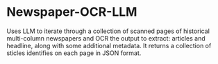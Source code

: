 # Newspaper-OCR-LLM
Uses LLM to iterate through a collection of scanned pages of historical multi-column newspapers and OCR the output to extract: articles and headline, along with some additional metadata. It returns a collection of sticles identifies on each page in JSON format. 

